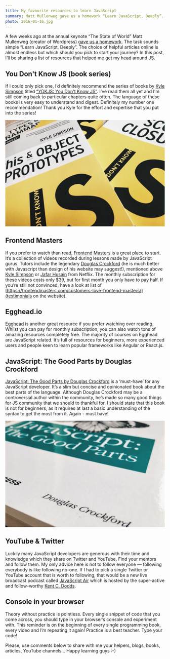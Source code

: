 ```yaml
---
title: My favourite resources to learn JavaScript
summary: Matt Mullenweg gave us a homework “Learn JavaScript, Deeply”. I wouldn’t want to disappoint the creator of WordPress so these are resources that I found helpful.
photo: 2016-01-16.jpg
---
```


A few weeks ago at the annual keynote “The State of World” Matt Mullenweg (creator of Wordpress) [gave us a homework](https://youtu.be/KrZx4IY1IgU). The task sounds simple “Learn JavaScript, Deeply”. The choice of helpful articles online is almost endless but which should you pick to start your journey? In this post, I’ll be sharing a list of resources that helped me get my head around JS.

## You Don't Know JS (book series)

If I could only pick one, I’d definitely recommend the series of books by [Kyle Simpson](https://twitter.com/getify) titled [“YDKJS: You Don't Know JS”](https://github.com/getify/You-Dont-Know-JS). I’ve read them all yet and I'm still coming back to particular chapters quite often. The language of these books is very easy to understand and digest. Definitely my number one recommendation! Thank you Kyle for the effort and expertise that you put into the series!

![You Don't Know JS by Kyle Simpson](2016-01-16-1.jpg)

## Frontend Masters

If you prefer to watch than read, [Frontend Masters](https://frontendmasters.com) is a great place to start. It’s a collection of videos recorded during lessons made by JavaScript gurus. Tutors include the legendary [Douglas Crockford](http://www.crockford.com/) (he is much better with Javascript than design of his website may suggest!), mentioned above [Kyle Simpson](https://twitter.com/getify) or [Jafar Husain](https://twitter.com/jhusain) from Netflix. The monthly subscription for these videos costs only $39, but for first month you only have to pay half. If you’re still not convinced, have a look at list of [https://frontendmasters.com/customers-love-frontend-masters/](testimonials on the website).

## Egghead.io

[Egghead](https://egghead.io/) is another great resource if you prefer watching over reading. Whilst you can pay for monthly subscription, you can also watch tons of amazing resources completely free. The majority of courses on Egghead are JavaScript related. It’s full of resources for beginners, more experienced users and people keen to learn popular frameworks like Angular or React.js.

## JavaScript: The Good Parts by Douglas Crockford

[JavaScript: The Good Parts by Douglas Crockford](http://www.amazon.co.uk/Books-JavaScript-Good-Parts-Douglas-Crockford/dp/0596517742) is a ‘must-have’ for any JavaScript developer. It’s a slim but concise and opinionated book about the best parts of the language. Although Douglas Crockford may be a controversial author within the community, he’s made so many good things for JS community that we should to thankful for. I should state that this book is not for beginners, as it requires at last a basic understanding of the syntax to get the most from it. Again - must have!

![JavaScript: The Good Parts by Douglas Crockford](2016-01-16-2.jpg)

## YouTube & Twitter

Luckily many JavaScript developers are generous with their time and knowledge which they share on Twitter and YouTube. Find your mentors and follow them. My only advice here is not to follow everyone — following everybody is like following no-one. If I had to pick a single Twitter or YouTube account that is worth to following, that would be a new live broadcast podcast called [JavaScript Air](https://www.youtube.com/channel/UCJYTMGbtBliMSG8gadRHK2Q) which is hosted by the super-active and follow-worthy [Kent C. Dodds](https://twitter.com/kentcdodds).

## Console in your browser

Theory without practice is pointless. Every single snippet of code that you come across, you should type in your browser’s console and experiment with. This reminder is on the beginning of every single programming book, every video and I’m repeating it again! Practice is a best teacher. Type your code!

Please, use comments below to share with me your helpers, blogs, books, articles, YouTube channels… Happy learning guys :-)
